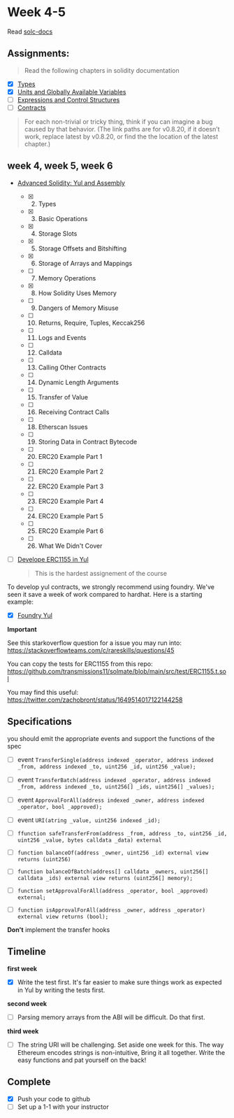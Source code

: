 # Week 4-5

Read [solc-docs](https://leather-bulb-be5.notion.site/Solc-Docs-Notes-a51237131c6f4311975aca1bac08a501)

## Assignments:

> Read the following chapters in solidity documentation

- [x] [Types](https://docs.soliditylang.org/en/latest/Types.html)
- [x] [Units and Globally Available Variables](https://docs.soliditylang.org/en/latest/units-and-global-variables.html)
- [ ] [Expressions and Control Structures](https://docs.soliditylang.org/en/latest/control-structures.html)
- [ ] [Contracts](https://docs.soliditylang.org/en/latest/contracts.html#)

> For each non-trivial or tricky thing, think if you can imagine a bug caused by that behavior. (The link paths are for v0.8.20, if it doesn’t work, replace latest by v0.8.20, or find the the location of the latest chapter.)

## week 4, week 5, week 6

- [Advanced Solidity: Yul and Assembly](https://www.udemy.com/course/advanced-solidity-yul-and-assembly/?referralCode=C46DE4EE2C4BE54D4D33)

  - [x] 2. Types
  - [x] 3. Basic Operations
  - [x] 4. Storage Slots
  - [x] 5. Storage Offsets and Bitshifting
  - [x] 6. Storage of Arrays and Mappings
  - [ ] 7. Memory Operations
  - [x] 8. How Solidity Uses Memory
  - [ ] 9. Dangers of Memory Misuse
  - [ ] 10. Returns, Require, Tuples, Keccak256
  - [ ] 11. Logs and Events
  - [ ] 12. Calldata
  - [ ] 13. Calling Other Contracts
  - [ ] 14. Dynamic Length Arguments
  - [ ] 15. Transfer of Value
  - [ ] 16. Receiving Contract Calls
  - [ ] 18. Etherscan Issues
  - [ ] 19. Storing Data in Contract Bytecode
  - [ ] 20. ERC20 Example Part 1
  - [ ] 21. ERC20 Example Part 2
  - [ ] 22. ERC20 Example Part 3
  - [ ] 23. ERC20 Example Part 4
  - [ ] 24. ERC20 Example Part 5
  - [ ] 25. ERC20 Example Part 6
  - [ ] 26. What We Didn't Cover

- [ ] [Develope ERC1155 in Yul](./ERC1155yul/)
  > This is the hardest assignement of the course

To develop yul contracts, we strongly recommend using foundry. We've seen it save a week of work compared to hardhat. Here is a starting example:

- [x] [Foundry Yul](./ERC1155yul/)

**Important**

See this starkoverflow question for a issue you may run into: https://stackoverflowteams.com/c/rareskills/questions/45

You can copy the tests for ERC1155 from this repo: https://github.com/transmissions11/solmate/blob/main/src/test/ERC1155.t.sol

You may find this useful: https://twitter.com/zachobront/status/1649514017122144258

## Specifications

you should emit the appropriate events and support the functions of the spec

- [ ] event `TransferSingle(address indexed _operator, address indexed _from, address indexed _to, uint256 _id, uint256 _value);`
- [ ] event `TransferBatch(address indexed _operator, address indexed _from, address indexed _to, uint256[] _ids, uint256[] _values);`
- [ ] event `ApprovalForAll(address indexed _owner, address indexed _operator, bool _approved);`
- [ ] event `URI(atring _value, uint256 indexed _id);`

- [ ] `ffunction safeTransferFrom(address _from, address _to, uint256 _id, uint256 _value, bytes calldata _data) external`
- [ ] `function balanceOf(address _owner, uint256 _id) external view returns (uint256)`
- [ ] `function balanceOfBatch(address[] calldata _owners, uint256[] calldata _ids) external view returns (uint256[] memory);`
- [ ] `function setApprovalForAll(address _operator, bool _approved) external;`
- [ ] `function isApprovalForAll(address _owner, address _operator) external view returns (bool);`

**Don't** implement the transfer hooks

## Timeline

**first week**

- [x] Write the test first. It's far easier to make sure things work as expected in Yul by writing the tests first.

**second week**

- [ ] Parsing memory arrays from the ABI will be difficult. Do that first.

**third week**

- [ ] The string URI will be challenging. Set aside one week for this. The way Ethereum encodes strings is non-intuitive, Bring it all together. Write the easy functions and pat yourself on the back!

## Complete

- [x] Push your code to github
- [ ] Set up a 1-1 with your instructor
